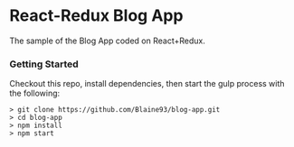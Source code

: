 # React-Redux Blog App

The sample of the Blog App coded on React+Redux.

### Getting Started

Checkout this repo, install dependencies, then start the gulp process with the following:

```
> git clone https://github.com/Blaine93/blog-app.git
> cd blog-app
> npm install
> npm start
```
